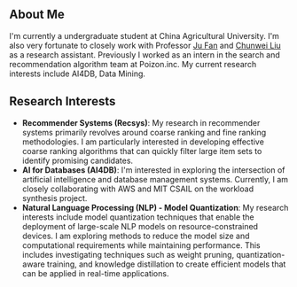 
## About Me



I'm currently a undergraduate student at China Agricultural University. 
I'm also very fortunate to closely work with Professor [Ju Fan](http://iir.ruc.edu.cn/~fanj) and [Chunwei Liu](https://people.csail.mit.edu/chunwei/) as a research assistant.
Previously I worked as an intern in the search and recommendation algorithm team at Poizon.inc.
My current research interests include AI4DB, Data Mining.

## Research Interests

- **Recommender Systems (Recsys)**: My research in recommender systems primarily revolves around coarse ranking and fine ranking methodologies. I am particularly interested in developing effective coarse ranking algorithms that can quickly filter large item sets to identify promising candidates.
- **AI for Databases (AI4DB)**: I'm interested in exploring the intersection of artificial intelligence and database management systems. Currently, I am closely collaborating with AWS and MIT CSAIL on the workload synthesis project.
- **Natural Language Processing (NLP) - Model Quantization**: My research interests include model quantization techniques that enable the deployment of large-scale NLP models on resource-constrained devices. I am exploring methods to reduce the model size and computational requirements while maintaining performance. This includes investigating techniques such as weight pruning, quantization-aware training, and knowledge distillation to create efficient models that can be applied in real-time applications.

